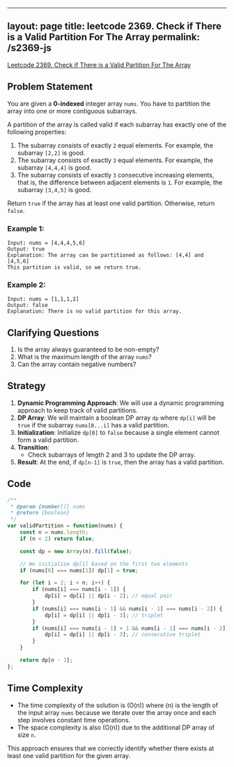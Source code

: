 
---
layout: page
title: leetcode 2369. Check if There is a Valid Partition For The Array
permalink: /s2369-js
---
[Leetcode 2369. Check if There is a Valid Partition For The Array](https://algoadvance.github.io/algoadvance/l2369)
## Problem Statement

You are given a **0-indexed** integer array `nums`. You have to partition the array into one or more contiguous subarrays.

A partition of the array is called valid if each subarray has exactly one of the following properties:

1. The subarray consists of exactly `2` equal elements. For example, the subarray `[2,2]` is good.
2. The subarray consists of exactly `3` equal elements. For example, the subarray `[4,4,4]` is good.
3. The subarray consists of exactly `3` consecutive increasing elements, that is, the difference between adjacent elements is `1`. For example, the subarray `[3,4,5]` is good.

Return `true` if the array has at least one valid partition. Otherwise, return `false`.

### Example 1:
```
Input: nums = [4,4,4,5,6]
Output: true
Explanation: The array can be partitioned as follows: [4,4] and [4,5,6]
This partition is valid, so we return true.
```

### Example 2:
```
Input: nums = [1,1,1,2]
Output: false
Explanation: There is no valid partition for this array.
```

## Clarifying Questions
1. Is the array always guaranteed to be non-empty?
2. What is the maximum length of the array `nums`?
3. Can the array contain negative numbers?

## Strategy
1. **Dynamic Programming Approach**: We will use a dynamic programming approach to keep track of valid partitions.
2. **DP Array**: We will maintain a boolean DP array `dp` where `dp[i]` will be `true` if the subarray `nums[0...i]` has a valid partition.
3. **Initialization**: Initialize `dp[0]` to `false` because a single element cannot form a valid partition.
4. **Transition**:
   - Check subarrays of length 2 and 3 to update the DP array.
5. **Result**: At the end, if `dp[n-1]` is `true`, then the array has a valid partition.

## Code
```javascript
/**
 * @param {number[]} nums
 * @return {boolean}
 */
var validPartition = function(nums) {
    const n = nums.length;
    if (n < 2) return false;

    const dp = new Array(n).fill(false);

    // We initialize dp[1] based on the first two elements
    if (nums[0] === nums[1]) dp[1] = true;

    for (let i = 2; i < n; i++) {
        if (nums[i] === nums[i - 1]) {
            dp[i] = dp[i] || dp[i - 2]; // equal pair
        }
        if (nums[i] === nums[i - 1] && nums[i - 1] === nums[i - 2]) {
            dp[i] = dp[i] || dp[i - 3]; // triplet
        }
        if (nums[i] === nums[i - 1] + 1 && nums[i - 1] === nums[i - 2] + 1) {
            dp[i] = dp[i] || dp[i - 3]; // consecutive triplet
        }
    }

    return dp[n - 1];
};
```

## Time Complexity
- The time complexity of the solution is \(O(n)\) where \(n\) is the length of the input array `nums` because we iterate over the array once and each step involves constant time operations.
- The space complexity is also \(O(n)\) due to the additional DP array of size `n`.

This approach ensures that we correctly identify whether there exists at least one valid partition for the given array.